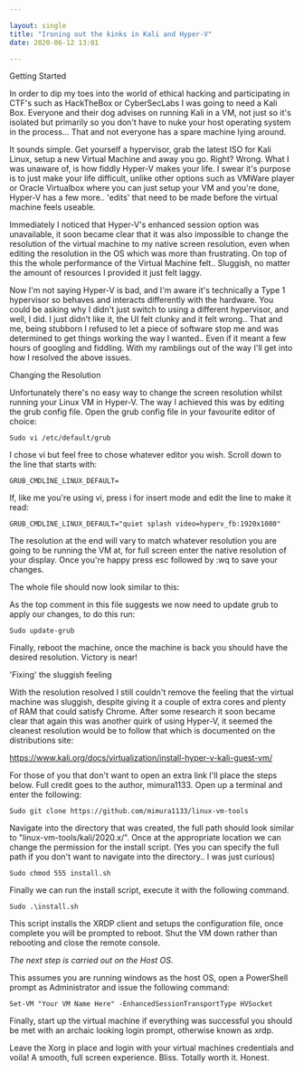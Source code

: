 ```yaml
---

layout: single
title: "Ironing out the kinks in Kali and Hyper-V"
date: 2020-06-12 13:01

---
```



Getting Started

In order to dip my toes into the world of ethical hacking and participating in CTF's such as HackTheBox or CyberSecLabs I was going to need a Kali Box. Everyone and their dog advises on running Kali in a VM, not just so it's isolated but primarily so you don't have to nuke your host operating system in the process... That and not everyone has a spare machine lying around.

It sounds simple. Get yourself a hypervisor, grab the latest ISO for Kali Linux, setup a new Virtual Machine and away you go. Right? Wrong. What I was unaware of, is how fiddly Hyper-V makes your life. I swear it's purpose is to just make your life difficult, unlike other options such as VMWare player or Oracle Virtualbox where you can just setup your VM and you're done, Hyper-V has a few more.. 'edits' that need to be made before the virtual machine feels useable. 

Immediately I noticed that Hyper-V's enhanced session option was unavailable, it soon became clear that it was also impossible to change the resolution of the virtual machine to my native screen resolution, even when editing the resolution in the OS which was more than frustrating. On top of this the whole performance of the Virtual Machine felt.. Sluggish, no matter the amount of resources I provided it just felt laggy.

Now I'm not saying Hyper-V is bad, and I'm aware it's technically a Type 1 hypervisor so behaves and interacts differently with the hardware. You could be asking why I didn't just switch to using a different hypervisor, and well, I did. I just didn't like it, the UI felt clunky and it felt wrong.. That and me, being stubborn I refused to let a piece of software stop me and was determined to get things working the way I wanted.. Even if it meant a few hours of googling and fiddling. With my ramblings out of the way I'll get into how I resolved the above issues.

Changing the Resolution

Unfortunately there's no easy way to change the screen resolution whilst running your Linux VM in Hyper-V. The way I achieved this was by editing the grub config file. Open the grub config file in your favourite editor of choice:

	Sudo vi /etc/default/grub

I chose vi but feel free to chose whatever editor you wish. Scroll down to the line that starts with: 

	GRUB_CMDLINE_LINUX_DEFAULT=

If, like me you're using vi, press i for insert mode and edit the line to make it read:

	GRUB_CMDLINE_LINUX_DEFAULT="quiet splash video=hyperv_fb:1920x1080"

The resolution at the end will vary to match whatever resolution you are going to be running the VM at, for full screen enter the native resolution of your display. Once you're happy press esc followed by :wq to save your changes. 

The whole file should now look similar to this:

	

As the top comment in this file suggests we now need to update grub to apply our changes, to do this run:

	Sudo update-grub
	
Finally, reboot the machine, once the machine is back you should have the desired resolution. Victory is near!

'Fixing' the sluggish feeling

With the resolution resolved I still couldn't remove the feeling that the virtual machine was sluggish, despite giving it a couple of extra cores and plenty of RAM that could satisfy Chrome. After some research it soon became clear that again this was another quirk of using Hyper-V, it seemed the cleanest resolution would be to follow that which is documented on the distributions site:

https://www.kali.org/docs/virtualization/install-hyper-v-kali-guest-vm/

For those of you that don't want to open an extra link I'll place the steps below. Full credit goes to the author, mimura1133.
Open up a terminal and enter the following:

	Sudo git clone https://github.com/mimura1133/linux-vm-tools

Navigate into the directory that was created, the full path should look similar to "linux-vm-tools/kali/2020.x/". Once at the appropriate location we can change the permission for the install script. (Yes you can specify the full path if you don't want to navigate into the directory.. I was just curious)

	Sudo chmod 555 install.sh
	
Finally we can run the install script, execute it with the following command.

	Sudo .\install.sh
	
This script installs the XRDP client and setups the configuration file, once complete you will be prompted to reboot. Shut the VM down rather than rebooting and close the remote console.

*The next step is carried out on the Host OS.*

This assumes you are running windows as the host OS, open a PowerShell prompt as Administrator and issue the following command:
	
	Set-VM "Your VM Name Here" -EnhancedSessionTransportType HVSocket

Finally, start up the virtual machine if everything was successful you should be met with an archaic looking login prompt, otherwise known as xrdp.

	

Leave the Xorg in place and login with your virtual machines credentials and voila! A smooth, full screen experience. Bliss. Totally worth it. Honest.
